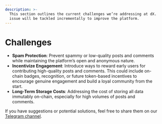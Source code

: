 ```yaml
---
description: >-
  This section outlines the current challenges we’re addressing at dX. Each
  issue will be tackled incrementally to improve the platform.
---
```


# Challenges

* **Spam Protection**: Prevent spammy or low-quality posts and comments while maintaining the platform’s open and anonymous nature.
* **Incentivize Engagement**: Introduce ways to reward early users for contributing high-quality posts and comments. This could include on-chain badges, recognition, or future token-based incentives to encourage genuine engagement and build a loyal community from the start.
* **Long-Term Storage Costs**: Addressing the cost of storing all data immutably on-chain, especially for high volumes of posts and comments.

If you have suggestions or potential solutions, feel free to share them on our [Telegram channel](https://t.me/decentralizedX0).

